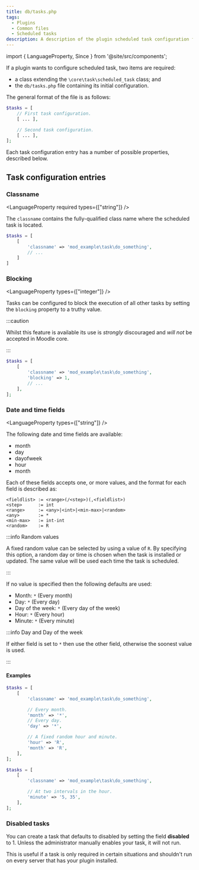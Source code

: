 ```yaml
---
title: db/tasks.php
tags:
  - Plugins
  - Common files
  - Scheduled tasks
description: A description of the plugin scheduled task configuration file
---
```


import { LanguageProperty, Since } from '@site/src/components';

If a plugin wants to configure scheduled task, two items are required:

- a class extending the `\core\task\scheduled_task` class; and
- the `db/tasks.php` file containing its initial configuration.

The general format of the file is as follows:

```php
$tasks = [
    // First task configuration.
    [ ... ],

    // Second task configuration.
    [ ... ],
];
```

Each task configuration entry has a number of possible properties, described below.

## Task configuration entries

### Classname

<LanguageProperty
    required
    types={["string"]}
/>

The `classname` contains the fully-qualified class name where the scheduled task is located.

```php
$tasks = [
    [
        'classname' => 'mod_example\task\do_something',
        // ...
    ]
]
```

### Blocking

<LanguageProperty
    types={["integer"]}
/>

Tasks can be configured to block the execution of all other tasks by setting the `blocking` property to a truthy value.

:::caution

Whilst this feature is available its use is _strongly_ discouraged and *will not* be accepted in Moodle core.

:::

```php
$tasks = [
    [
        'classname' => 'mod_example\task\do_something',
        'blocking' => 1,
        // ...
    ],
];
```

### Date and time fields

<LanguageProperty
    types={["string"]}
/>

The following date and time fields are available:

- month
- day
- dayofweek
- hour
- month

Each of these fields accepts one, or more values, and the format for each field is described as:

```
<fieldlist> := <range>(/<step>)(,<fieldlist>)
<step>      := int
<range>     := <any>|<int>|<min-max>|<random>
<any>       := *
<min-max>   := int-int
<random>    := R
```

:::info Random values

A fixed random value can be selected by using a value of `R`. By specifying this option, a random day or time is chosen when the task is installed or updated. The same value will be used each time the task is scheduled.

:::

If no value is specified then the following defaults are used:

- Month: `*` (Every month)
- Day: `*` (Every day)
- Day of the week: `*` (Every day of the week)
- Hour: `*` (Every hour)
- Minute: `*` (Every minute)

:::info Day and Day of the week

If either field is set to `*` then use the other field, otherwise the soonest value is used.

:::

#### Examples

```php title="Run at a fixed time each day, randomised during installation of the task"
$tasks = [
    [
        'classname' => 'mod_example\task\do_something',

        // Every month.
        'month' => '*',
        // Every day.
        'day' => '*',

        // A fixed random hour and minute.
        'hour' => 'R',
        'month' => 'R',
    ],
];
```

```php title="Specifying multiple times in an hour"
$tasks = [
    [
        'classname' => 'mod_example\task\do_something',

        // At two intervals in the hour.
        'minute' => '5, 35',
    ],
];
```

### Disabled tasks

You can create a task that defaults to disabled by setting the field **disabled** to 1. Unless the administrator manually enables your task, it will not run.

This is useful if a task is only required in certain situations and shouldn't run on every server that has your plugin installed.
